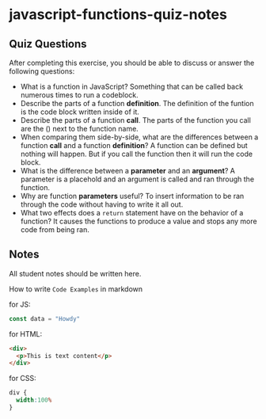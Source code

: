 # javascript-functions-quiz-notes

## Quiz Questions

After completing this exercise, you should be able to discuss or answer the following questions:

- What is a function in JavaScript?
Something that can be called back numerous times to run a codeblock.
- Describe the parts of a function **definition**.
The definition of the funtion is the code block written inside of it.
- Describe the parts of a function **call**.
The parts of the function you call are the () next to the function name.
- When comparing them side-by-side, what are the differences between a function **call** and a function **definition**?
A function can be defined but nothing will happen. But if you call the function then it will run the code block.
- What is the difference between a **parameter** and an **argument**?
A parameter is a placehold and an argument is called and ran through the function.
- Why are function **parameters** useful?
To insert information to be ran through the code without having to write it all out.
- What two effects does a `return` statement have on the behavior of a function?
It causes the functions to produce a value and stops any more code from being ran.

## Notes

All student notes should be written here.


How to write `Code Examples` in markdown

for JS:
```javascript
const data = "Howdy"
```

for HTML:
```html
<div>
  <p>This is text content</p>
</div>
```

for CSS:
```css
div {
  width:100%
}
```

